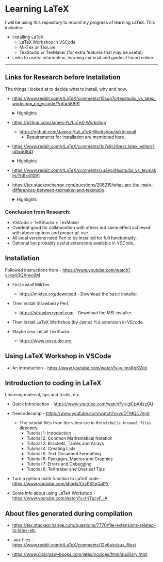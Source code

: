 # Learning LaTeX

I will be using this repository to record my progress of learning LaTeX. 
This includes:
- Installing LaTeX
    - LaTeX Workshop in VSCode
    - MikTex or TexLive
    - TexStudio or TexMaker (for extra features that may be useful)
- Links to useful information, learning material and guides I found online. 

--- 
<!-- Intentional separator. In GitHub website, there are extra separators after every heading I think. -->

## Links for Research before Installation
The things I looked at to decide what to install, why and how.

- https://www.reddit.com/r/LaTeX/comments/15sup7o/texstudio_vs_latex_workshop_on_vscode/?rdt=58891
    <details>
    <summary>Highlights</summary>

    - "I switched to 95% VS Code/5% TexStudio once I got the settings right. The only thing VS Code lacks is the ability to change labels across a project, which TS handles well."
    - "Mostly the lack of extensions that VSCode has to make my coding experience for the most part easier. And lack of some text manipulation features, for example column selection, multiple cursors which I am used to using when coding day to day. I do still use TexStudio a little bit for some niche operations like outline manipulation, label manipulation and table generation."

    </details>

- https://github.com/James-Yu/LaTeX-Workshop
    - https://github.com/James-Yu/LaTeX-Workshop/wiki/Install
        - Requirements for Installation are mentioned here.

- https://www.reddit.com/r/LaTeX/comments/1c7s9r2/best_latex_editor/?rdt=50941
    <details>
    <summary>Highlights</summary>

    - "Latex Workshop, LTex and TexLab extensions"
    - "VS Code + LaTeX Workshop and LaTeX Language Tool is a game changer"

    </details>

- https://www.reddit.com/r/LaTeX/comments/xu3yoi/texstudio_vs_texmaker/?rdt=61091

- https://tex.stackexchange.com/questions/208219/what-are-the-main-differences-between-texmaker-and-texstudio
    <details>
    <summary>Highlights</summary>

    - "in TeXstudio, you can draw math symbols with your mouse and have them translated into LaTeX code."

    </details>


### Conclusion from Research: 
- VSCode > TeXStudio > TexMaker
- Overleaf good for collaboration with others but same effect achieved with above options and proper git use.
- All local versions need Perl to be installed for full functionality.
- Optional but probably useful extensions available in VSCode.

## Installation

Followed instructions from - https://www.youtube.com/watch?v=qy93QXnvo0M

- First install MikTex.
    - https://miktex.org/download - Download the basic installer.

- Then install Strawberry Perl.
    - https://strawberryperl.com - Download the MSI installer.

- Then install LaTeX Workshop (by James Yu) extension in VScode.

- Maybe also install TexStudio.
    - https://www.texstudio.org

## Using LaTeX Workshop in VSCode

- An introduction - https://www.youtube.com/watch?v=vIImoKpKWIo

## Introduction to coding in LaTeX
Learning material, tips and tricks, etc.

- Quick Introduction - https://www.youtube.com/watch?v=lgiCpA4zzGU

- freecodecamp - https://www.youtube.com/watch?v=ydOTMQC7np0
    - The tutorial files from the video are in the `michelle_krummel_files` directory.
        - Tutorial 1: Introduction
        - Tutorial 2: Common Mathematical Notation
        - Tutorial 3: Brackets, Tables and Arrays
        - Tutorial 4: Creating Lists
        - Tutorial 5: Text Document Formatting
        - Tutorial 6: Packages, Macros and Graphics
        - Tutorial 7: Errors and Debugging
        - Tutorial 8: TeXmaker and Overleaf Tips

- Turn a python math function to LaTeX code - https://www.youtube.com/shorts/CrsFXEqQuPY

- Some info about using LaTeX Workshop - https://www.youtube.com/watch?v=triTgcyF_IA

## About files generated during compilation

- https://tex.stackexchange.com/questions/7770/file-extensions-related-to-latex-etc

- .aux files - https://www.reddit.com/r/LaTeX/comments/12y6uip/aux_files/

- https://www.dickimaw-books.com/latex/novices/html/auxiliary.html
